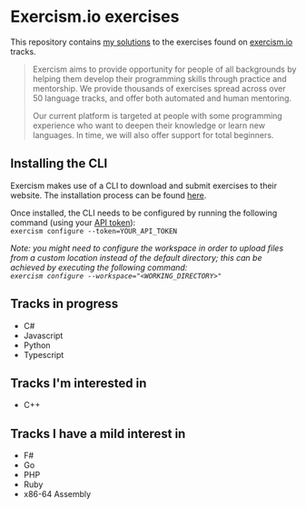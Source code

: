 # Exercism.io exercises
This repository contains [my solutions](https://exercism.io/profiles/nahuel-ianni) to the exercises found on [exercism.io](https://exercism.io/) tracks.

> Exercism aims to provide opportunity for people of all backgrounds by helping them develop their programming skills through practice and mentorship. We provide thousands of exercises spread across over 50 language tracks, and offer both automated and human mentoring. 
> 
> Our current platform is targeted at people with some programming experience who want to deepen their knowledge or learn new languages. In time, we will also offer support for total beginners.

## Installing the CLI
Exercism makes use of a CLI to download and submit exercises to their website.
The installation process can be found [here](https://exercism.io/cli-walkthrough).

Once installed, the CLI needs to be configured by running the following command (using your [API token](https://exercism.io/my/settings)):  
`exercism configure --token=YOUR_API_TOKEN`

*Note: you might need to configure the workspace in order to upload files from a custom location instead of the default directory; this can be achieved by executing the following command:  
`exercism configure --workspace="<WORKING_DIRECTORY>"`*

## Tracks in progress
- C#
- Javascript
- Python
- Typescript

## Tracks I'm interested in
- C++

## Tracks I have a mild interest in
- F#
- Go
- PHP
- Ruby
- x86-64 Assembly